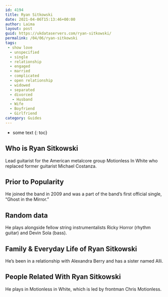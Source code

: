 ```yaml
---
id: 4194
title: Ryan Sitkowski
date: 2021-04-06T15:13:46+00:00
author: Laima
layout: post
guid: https://ukdataservers.com/ryan-sitkowski/
permalink: /04/06/ryan-sitkowski
tags:
 - show love
  - unspecified
  - single
  - relationship
  - engaged
  - married
  - complicated
  - open relationship
  - widowed
  - separated
  - divorced
   - Husband
  - Wife
  - Boyfriend
  - Girlfriend
category: Guides
---
```


* some text
{: toc}


## Who is Ryan Sitkowski
                  
                  
                  
Lead guitarist for the American metalcore group Motionless In White who replaced former guitarist Michael Costanza.
                  
              
            
              
            
                
                
                
## Prior to Popularity
                  
                  
                  
He joined the band in 2009 and was a part of the band&#8217;s first official single, &#8220;Ghost in the Mirror.&#8221;
                  
              
            
              
            
                
                
                
## Random data
                  
                  
                  
He plays alongside fellow string instrumentalists Ricky Horror (rhythm guitar) and Devin Sola (bass).
                  
              
            
              
            
                
                
                
## Family & Everyday Life of Ryan Sitkowski
                  
                  
                  
He&#8217;s been in a relationship with Alexandra Berry and has a sister named Alli.
                  
              
            
              
            
                
                
                
## People Related With Ryan Sitkowski
                  
                  
                  
He plays in Motionless in White, which is led by frontman Chris Motionless.
                  
              
            
              
            
                
              
            
              
              
            
            
              
            
          
          
          